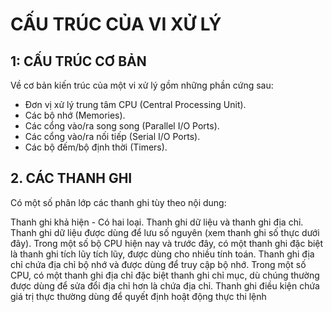 # CẤU TRÚC CỦA VI XỬ LÝ
## 1: CẤU TRÚC CƠ BẢN
Về cơ bản kiến trúc của một vi xử lý gồm những phần cứng sau:
- Đơn vị xử lý trung tâm CPU (Central Processing Unit).
- Các bộ nhớ (Memories).
- Các cổng vào/ra song song (Parallel I/O Ports).
- Các cổng vào/ra nối tiếp (Serial I/O Ports). 
- Các bộ đếm/bộ định thời (Timers).
## 2. CÁC THANH GHI
Có một số phân lớp các thanh ghi tùy theo nội dung:

Thanh ghi khả hiện - Có hai loại. Thanh ghi dữ liệu và thanh ghi địa chỉ.
Thanh ghi dữ liệu được dùng để lưu số nguyên (xem thanh ghi số thực dưới đây). Trong một số bộ CPU hiện nay và trước đây, có một thanh ghi đặc biệt là thanh ghi tích lũy tích lũy, được dùng cho nhiều tính toán.
Thanh ghi địa chỉ chứa địa chỉ bộ nhớ và được dùng để truy cập bộ nhớ. Trong một số CPU, có một thanh ghi địa chỉ đặc biệt thanh ghi chỉ mục, dù chúng thường được dùng để sửa đổi địa chỉ hơn là chứa địa chỉ.
Thanh ghi điều kiện chứa giá trị thực thường dùng để quyết định hoật động thực thi lệnh
